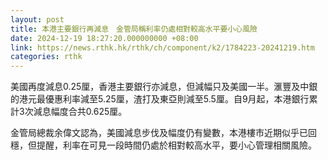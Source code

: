 ```yaml
---
layout: post
title: 本港主要銀行再減息　金管局稱利率仍處相對較高水平要小心風險
date: 2024-12-19 18:27:20.000000000 +08:00
link: https://news.rthk.hk/rthk/ch/component/k2/1784223-20241219.htm
categories: rthk
---
```


美國再度減息0.25厘，香港主要銀行亦減息，但減幅只及美國一半。滙豐及中銀的港元最優惠利率減至5.25厘，渣打及東亞則減至5.5厘。自9月起，本港銀行累計3次減息幅度合共0.625厘。

金管局總裁余偉文認為，美國減息步伐及幅度仍有變數，本港樓市近期似乎已回穩，但提醒，利率在可見一段時間仍處於相對較高水平，要小心管理相關風險。
